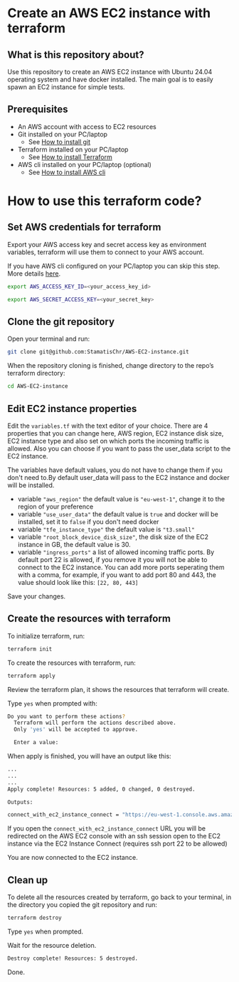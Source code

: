 # Create an AWS EC2 instance with terraform

## What is this repository about?
Use this repository to create an AWS EC2 instance with Ubuntu 24.04 operating system and have docker installed.
The main goal is to easily spawn an EC2 instance for simple tests.

## Prerequisites
- An AWS account with access to EC2 resources
- Git installed on your PC/laptop
  - See [How to install git](https://git-scm.com/book/en/v2/Getting-Started-Installing-Git)
- Terraform installed on your PC/laptop
  - See  [How to install Terraform](https://developer.hashicorp.com/terraform/tutorials/aws-get-started/install-cli)
- AWS cli installed on your PC/laptop (optional)
  - See [How to install AWS cli](https://docs.aws.amazon.com/cli/latest/userguide/getting-started-install.html)

# How to use this terraform code?

## Set AWS credentials for terraform
Export your AWS access key and secret access key as environment variables, terraform will use them to connect to your AWS account.

If you have AWS cli configured on your PC/laptop you can skip this step. 
More details [here](https://registry.terraform.io/providers/hashicorp/aws/latest/docs#authentication-and-configuration).

```bash
export AWS_ACCESS_KEY_ID=<your_access_key_id>
```

```bash
export AWS_SECRET_ACCESS_KEY=<your_secret_key>
```

## Clone the git repository

Open your terminal and run:
```bash
git clone git@github.com:StamatisChr/AWS-EC2-instance.git
```

When the repository cloning is finished, change directory to the repo’s terraform directory:

```bash
cd AWS-EC2-instance
```

## Edit EC2 instance properties

Edit the `variables.tf` with the text editor of your choice. 
There are 4 properties that you can change here, AWS region, EC2 instance disk size, EC2 instance type and also set on which ports the incoming traffic is allowed. Also you can choose if you want to pass the user_data script to the EC2 instance. 

The variables have default values, you do not have to change them if you don't need to.By default user_data will pass to the EC2 instance and docker will be installed.

- variable `"aws_region"` the default value is `"eu-west-1"`, change it to the region of your preference
- variable `"use_user_data"` the default value is `true` and docker will be installed, set it to `false` if you don't need docker
- variable `"tfe_instance_type"` the default value is `"t3.small"`
- variable `"root_block_device_disk_size"`, the disk size of the EC2 instance in GB, the default value is 30.
- variable `"ingress_ports"` a list of allowed incoming traffic ports. By default port 22 is allowed, if you remove it you will not be able to connect to the EC2 instance. You can add more ports seperating them with a comma, for example, if you want to add port 80 and 443, the value should look like this: `[22, 80, 443]`  

Save your changes.

## Create the resources with terraform 

To initialize terraform, run:
```bash
terraform init
```

To create the resources with terraform, run:
```bash
terraform apply
```

Review the terraform plan, it shows the resources that terraform will create.

Type `yes` when prompted with:
```bash
Do you want to perform these actions?
  Terraform will perform the actions described above.
  Only 'yes' will be accepted to approve.

  Enter a value: 
```  

When apply is finished, you will have an output like this:
```bash
...
...
...
Apply complete! Resources: 5 added, 0 changed, 0 destroyed.

Outputs:

connect_with_ec2_instance_connect = "https://eu-west-1.console.aws.amazon.com/ec2-instance-connect/ssh/home?addressFamily=ipv4&connType=standard&instanceId=i-0952cdd305c45cd83&osUser=ubuntu&region=eu-west-1&sshPort=22"

```

If you open the `connect_with_ec2_instance_connect` URL you will be redirected on the AWS EC2 console with an ssh session open to the EC2 instance via the EC2 Instance Connect (requires ssh port 22 to be allowed)

You are now connected to the EC2 instance.

## Clean up
To delete all the resources created by terraform, go back to your terminal, in the directory you copied the git repository and run:
```bash
terraform destroy
```

Type `yes` when prompted.

Wait for the resource deletion.

```bash
Destroy complete! Resources: 5 destroyed.
```

Done.